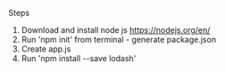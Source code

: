Steps
1. Download and install node js https://nodejs.org/en/
2. Run 'npm init' from terminal - generate package.json
3. Create app.js 
4. Run 'npm install --save lodash'